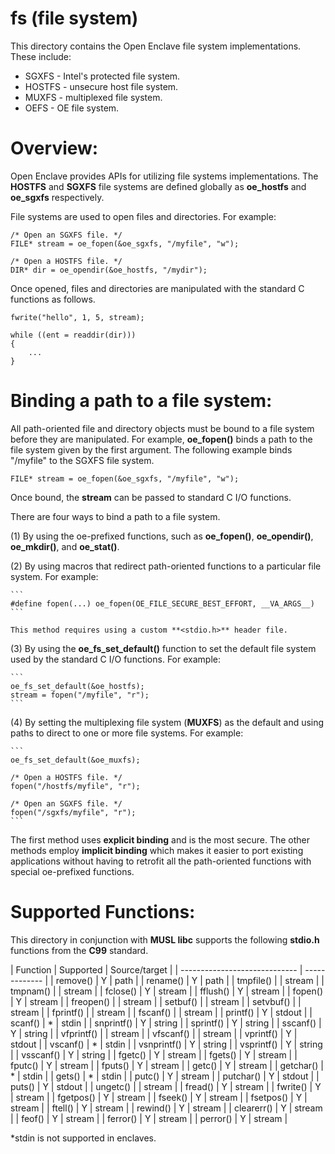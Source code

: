 fs (file system)
================

This directory contains the Open Enclave file system implementations. These
include:

- SGXFS - Intel's protected file system.
- HOSTFS - unsecure host file system.
- MUXFS - multiplexed file system.
- OEFS - OE file system.

Overview:
=========

Open Enclave provides APIs for utilizing file systems implementations. The 
**HOSTFS** and **SGXFS** file systems are defined globally as **oe_hostfs**
and **oe_sgxfs** respectively.

File systems are used to open files and directories. For example:

```
/* Open an SGXFS file. */
FILE* stream = oe_fopen(&oe_sgxfs, "/myfile", "w");

/* Open a HOSTFS file. */
DIR* dir = oe_opendir(&oe_hostfs, "/mydir");
```

Once opened, files and directories are manipulated with the standard C 
functions as follows.

```
fwrite("hello", 1, 5, stream);

while ((ent = readdir(dir)))
{
    ...
}
```

Binding a path to a file system:
================================

All path-oriented file and directory objects must be bound to a file system
before they are manipulated. For example, **oe_fopen()** binds a path to the 
file system given by the first argument. The following example binds "/myfile" 
to the SGXFS file system.

```
FILE* stream = oe_fopen(&oe_sgxfs, "/myfile", "w");
```

Once bound, the **stream** can be passed to standard C I/O functions.

There are four ways to bind a path to a file system.

(1) By using the oe-prefixed functions, such as **oe_fopen()**, 
    **oe_opendir()**, **oe_mkdir()**, and **oe_stat()**.

(2) By using macros that redirect path-oriented functions to a particular file
    system. For example:

    ```
    #define fopen(...) oe_fopen(OE_FILE_SECURE_BEST_EFFORT, __VA_ARGS__)
    ```

    This method requires using a custom **<stdio.h>** header file.

(3) By using the **oe_fs_set_default()** function to set the default file
    system used by the standard C I/O functions. For example:

    ```
    oe_fs_set_default(&oe_hostfs);
    stream = fopen("/myfile", "r");
    ```

(4) By setting the multiplexing file system (**MUXFS**) as the default and
    using paths to direct to one or more file systems. For example:

    ```
    oe_fs_set_default(&oe_muxfs);

    /* Open a HOSTFS file. */
    fopen("/hostfs/myfile", "r");

    /* Open an SGXFS file. */
    fopen("/sgxfs/myfile", "r");
    ```

The first method uses **explicit binding** and is the most secure. The other
methods employ **implicit binding** which makes it easier to port existing 
applications without having to retrofit all the path-oriented functions with
special oe-prefixed functions.

Supported Functions:
====================

This directory in conjunction with **MUSL libc** supports the following 
**stdio.h** functions from the **C99** standard.

| Function      | Supported     | Source/target |
| ----------------------------- | ------------- |
| remove()      | Y             | path          |
| rename()      | Y             | path          |
| tmpfile()     |               | stream        |
| tmpnam()      |               | stream        |
| fclose()      | Y             | stream        |
| fflush()      | Y             | stream        |
| fopen()       | Y             | stream        |
| freopen()     |               | stream        |
| setbuf()      |               | stream        |
| setvbuf()     |               | stream        |
| fprintf()     |               | stream        |
| fscanf()      |               | stream        |
| printf()      | Y             | stdout        |
| scanf()       | *             | stdin         |
| snprintf()    | Y             | string        |
| sprintf()     | Y             | string        |
| sscanf()      | Y             | string        |
| vfprintf()    |               | stream        |
| vfscanf()     |               | stream        |
| vprintf()     | Y             | stdout        |
| vscanf()      | *             | stdin         |
| vsnprintf()   | Y             | string        |
| vsprintf()    | Y             | string        |
| vsscanf()     | Y             | string        |
| fgetc()       | Y             | stream        |
| fgets()       | Y             | stream        |
| fputc()       | Y             | stream        |
| fputs()       | Y             | stream        |
| getc()        | Y             | stream        |
| getchar()     | *             | stdin         |
| gets()        | *             | stdin         |
| putc()        | Y             | stream        |
| putchar()     | Y             | stdout        |
| puts()        | Y             | stdout        |
| ungetc()      |               | stream        |
| fread()       | Y             | stream        |
| fwrite()      | Y             | stream        |
| fgetpos()     | Y             | stream        |
| fseek()       | Y             | stream        |
| fsetpos()     | Y             | stream        |
| ftell()       | Y             | stream        |
| rewind()      | Y             | stream        |
| clearerr()    | Y             | stream        |
| feof()        | Y             | stream        |
| ferror()      | Y             | stream        |
| perror()      | Y             | stream        |

*stdin is not supported in enclaves.
